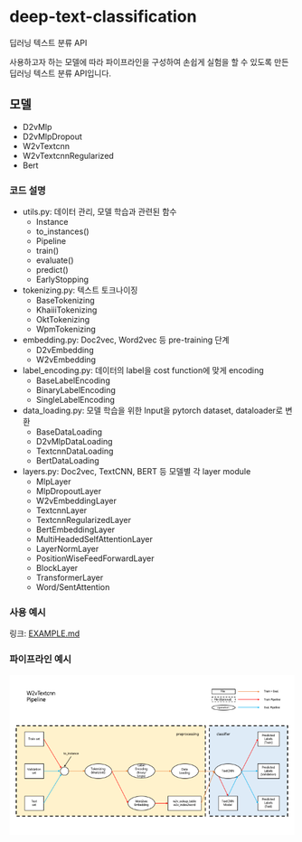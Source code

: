# deep-text-classification

딥러닝 텍스트 분류 API

사용하고자 하는 모델에 따라 파이프라인을 구성하여 손쉽게 실험을 할 수 있도록 만든 딥러닝 텍스트 분류 API입니다.

## 모델

- D2vMlp
- D2vMlpDropout
- W2vTextcnn
- W2vTextcnnRegularized
- Bert

### 코드 설명

- utils.py: 데이터 관리, 모델 학습과 관련된 함수
  -  Instance
  - to_instances()
  - Pipeline
  - train()
  - evaluate()
  - predict()
  - EarlyStopping
- tokenizing.py: 텍스트 토크나이징
  - BaseTokenizing
  - KhaiiiTokenizing
  - OktTokenizing
  - WpmTokenizing
- embedding.py: Doc2vec, Word2vec 등 pre-training 단계
  - D2vEmbedding
  - W2vEmbedding
- label_encoding.py: 데이터의 label을 cost function에 맞게 encoding
  - BaseLabelEncoding
  - BinaryLabelEncoding
  - SingleLabelEncoding
- data_loading.py: 모델 학습을 위한 Input을  pytorch dataset, dataloader로 변환
  - BaseDataLoading
  - D2vMlpDataLoading
  - TextcnnDataLoading
  - BertDataLoading
- layers.py: Doc2vec, TextCNN, BERT 등 모델별 각 layer module
  - MlpLayer
  - MlpDropoutLayer
  - W2vEmbeddingLayer
  - TextcnnLayer
  - TextcnnRegularizedLayer
  - BertEmbeddingLayer
  - MultiHeadedSelfAttentionLayer
  - LayerNormLayer
  - PositionWiseFeedForwardLayer
  - BlockLayer
  - TransformerLayer
  - Word/SentAttention

### 사용 예시

링크: [EXAMPLE.md](./EXAMPLE.md)

### 파이프라인 예시

<img src='./image/pipeline_textcnn.png'></img>



